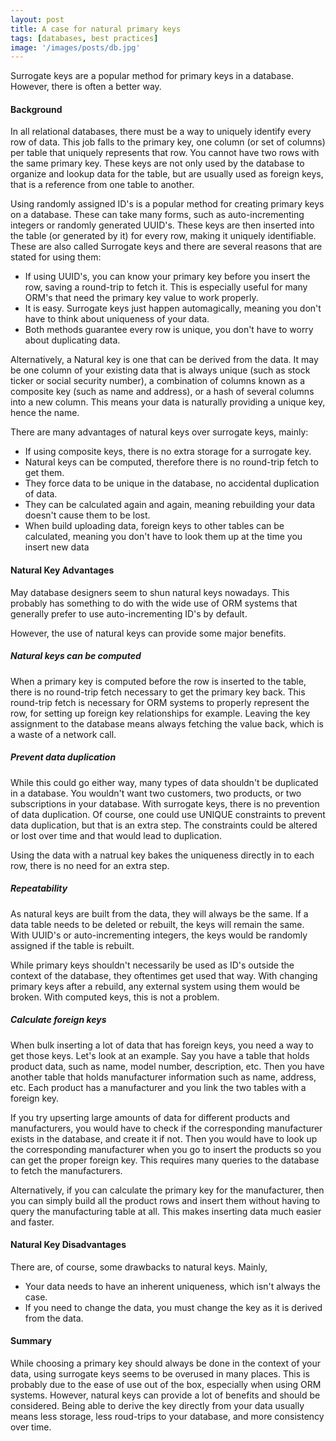 ```yaml
---
layout: post
title: A case for natural primary keys
tags: [databases, best practices]
image: '/images/posts/db.jpg'
---
```


Surrogate keys are a popular method for primary keys in a database. However, there is often a better way.

#### Background

In all relational databases, there must be a way to uniquely identify every row of data. This job falls to the primary
 key, one column (or set of columns) per table that uniquely represents that row. You cannot have two rows with the same
 primary key. These keys are not only used by the database to organize and lookup data for the table, but are usually
 used as foreign keys, that is a reference from one table to another.

Using randomly assigned ID's is a popular method for creating primary keys on a database. These can take many forms,
 such as auto-incrementing integers or randomly generated UUID's. These keys are then inserted into the table (or
 generated by it) for every row, making it uniquely identifiable. These are also called Surrogate keys and there are
 several reasons that are stated for using them:

 - If using UUID's, you can know your primary key before you insert the row, saving a round-trip to fetch it. This is
   especially useful for many ORM's that need the primary key value to work properly.
 - It is easy. Surrogate keys just happen automagically, meaning you don't have to think about uniqueness of your data.
 - Both methods guarantee every row is unique, you don't have to worry about duplicating data.

Alternatively, a Natural key is one that can be derived from the data. It may be one column of your existing data that
 is always unique (such as stock ticker or social security number), a combination of columns known as a composite key
 (such as name and address), or a hash of several columns into a new column. This means your data is naturally providing
 a unique key, hence the name.

There are many advantages of natural keys over surrogate keys, mainly:

 - If using composite keys, there is no extra storage for a surrogate key.
 - Natural keys can be computed, therefore there is no round-trip fetch to get them.
 - They force data to be unique in the database, no accidental duplication of data.
 - They can be calculated again and again, meaning rebuilding your data doesn't cause them to be lost.
 - When build uploading data, foreign keys to other tables can be calculated, meaning you don't have to look them up
   at the time you insert new data

#### Natural Key Advantages

May database designers seem to shun natural keys nowadays. This probably has something to do with the wide use of ORM
systems that generally prefer to use auto-incrementing ID's by default.

However, the use of natural keys can provide some major benefits.

##### Natural keys can be computed

When a primary key is computed before the row is inserted to the table, there is no round-trip fetch necessary to get
the primary key back. This round-trip fetch is necessary for ORM systems to properly represent the row, for setting up
foreign key relationships for example. Leaving the key assignment to the database means always fetching the value back,
which is a waste of a network call.

##### Prevent data duplication

While this could go either way, many types of data shouldn't be duplicated in a database. You wouldn't want two
customers, two products, or two subscriptions in your database. With surrogate keys, there is no prevention of data
duplication. Of course, one could use UNIQUE constraints to prevent data duplication, but that is an extra step. The
constraints could be altered or lost over time and that would lead to duplication.

Using the data with a natrual key bakes the uniqueness directly in to each row, there is no need for an extra step.

##### Repeatability

As natural keys are built from the data, they will always be the same. If a data table needs to be deleted or rebuilt,
the keys will remain the same. With UUID's or auto-incrementing integers, the keys would be randomly assigned if the
table is rebuilt.

While primary keys shouldn't necessarily be used as ID's outside the context of the database, they oftentimes get used
that way. With changing primary keys after a rebuild, any external system using them would be broken. With computed
keys, this is not a problem.

##### Calculate foreign keys

When bulk inserting a lot of data that has foreign keys, you need a way to get those keys. Let's look at an example. Say
you have a table that holds product data, such as name, model number, description, etc. Then you have another table that
holds manufacturer information such as name, address, etc. Each product has a manufacturer and you link the two tables
with a foreign key.

If you try upserting large amounts of data for different products and manufacturers, you would have to check if the
corresponding manufacturer exists in the database, and create it if not. Then you would have to look up the
corresponding manufacturer when you go to insert the products so you can get the proper foreign key. This requires many
queries to the database to fetch the manufacturers.

Alternatively, if you can calculate the primary key for the manufacturer, then you can simply build all the product rows
and insert them without having to query the manufacturing table at all. This makes inserting data much easier and
faster.

#### Natural Key Disadvantages

There are, of course, some drawbacks to natural keys. Mainly,

- Your data needs to have an inherent uniqueness, which isn't always the case.
- If you need to change the data, you must change the key as it is derived from the data.

#### Summary

While choosing a primary key should always be done in the context of your data, using surrogate keys seems to be
overused in many places. This is probably due to the ease of use out of the box, especially when using ORM systems.
However, natural keys can provide a lot of benefits and should be considered. Being able to derive the key directly
from your data usually means less storage, less roud-trips to your database, and more consistency over time.
